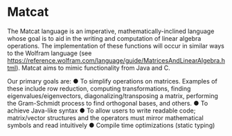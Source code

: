 # Matcat

The Matcat language is an imperative, mathematically-inclined language whose goal is to
aid in the writing and computation of linear algebra operations. The implementation of these
functions will occur in similar ways to the Wolfram language (see
https://reference.wolfram.com/language/guide/MatricesAndLinearAlgebra.html). Matcat aims to
mimic functionality from Java and C.

Our primary goals are:
● To simplify operations on matrices. Examples of these include row reduction, computing
transformations, finding eigenvalues/eigenvectors, diagonalizing/transposing a matrix,
performing the Gram-Schmidt process to find orthogonal bases, and others.
● To achieve Java-like syntax
● To allow users to write readable code; matrix/vector structures and the operators must
mirror mathematical symbols and read intuitively
● Compile time optimizations (static typing)
